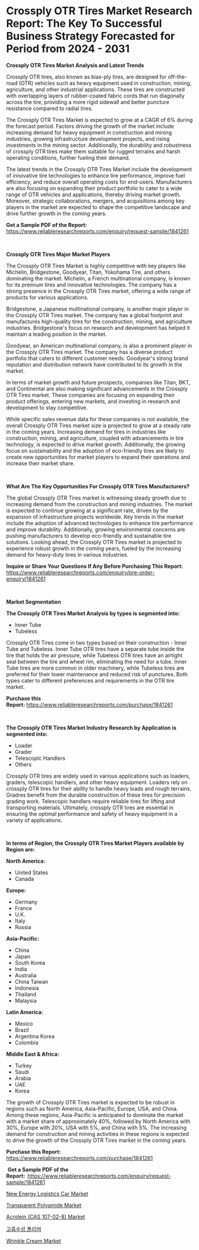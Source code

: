 <p><h1>Crossply OTR Tires Market Research Report: The Key To Successful Business Strategy Forecasted for Period from 2024 - 2031</h1></p><p><strong>Crossply OTR Tires Market Analysis and Latest Trends</strong></p>
<p><p>Crossply OTR tires, also known as bias-ply tires, are designed for off-the-road (OTR) vehicles such as heavy equipment used in construction, mining, agriculture, and other industrial applications. These tires are constructed with overlapping layers of rubber-coated fabric cords that run diagonally across the tire, providing a more rigid sidewall and better puncture resistance compared to radial tires.</p><p>The Crossply OTR Tires Market is expected to grow at a CAGR of 6% during the forecast period. Factors driving the growth of the market include increasing demand for heavy equipment in construction and mining industries, growing infrastructure development projects, and rising investments in the mining sector. Additionally, the durability and robustness of crossply OTR tires make them suitable for rugged terrains and harsh operating conditions, further fueling their demand.</p><p>The latest trends in the Crossply OTR Tires Market include the development of innovative tire technologies to enhance tire performance, improve fuel efficiency, and reduce overall operating costs for end-users. Manufacturers are also focusing on expanding their product portfolio to cater to a wide range of OTR vehicles and applications, thereby driving market growth. Moreover, strategic collaborations, mergers, and acquisitions among key players in the market are expected to shape the competitive landscape and drive further growth in the coming years.</p></p>
<p><strong>Get a Sample PDF of the Report:&nbsp;</strong> <a href="https://www.reliableresearchreports.com/enquiry/request-sample/1841261">https://www.reliableresearchreports.com/enquiry/request-sample/1841261</a></p>
<p>&nbsp;</p>
<p><strong>Crossply OTR Tires Major Market Players</strong></p>
<p><p>The Crossply OTR Tires Market is highly competitive with key players like Michelin, Bridgestone, Goodyear, Titan, Yokohama Tire, and others dominating the market. Michelin, a French multinational company, is known for its premium tires and innovative technologies. The company has a strong presence in the Crossply OTR Tires market, offering a wide range of products for various applications.</p><p>Bridgestone, a Japanese multinational company, is another major player in the Crossply OTR Tires market. The company has a global footprint and manufactures high-quality tires for the construction, mining, and agriculture industries. Bridgestone's focus on research and development has helped it maintain a leading position in the market.</p><p>Goodyear, an American multinational company, is also a prominent player in the Crossply OTR Tires market. The company has a diverse product portfolio that caters to different customer needs. Goodyear's strong brand reputation and distribution network have contributed to its growth in the market.</p><p>In terms of market growth and future prospects, companies like Titan, BKT, and Continental are also making significant advancements in the Crossply OTR Tires market. These companies are focusing on expanding their product offerings, entering new markets, and investing in research and development to stay competitive.</p><p>While specific sales revenue data for these companies is not available, the overall Crossply OTR Tires market size is projected to grow at a steady rate in the coming years. Increasing demand for tires in industries like construction, mining, and agriculture, coupled with advancements in tire technology, is expected to drive market growth. Additionally, the growing focus on sustainability and the adoption of eco-friendly tires are likely to create new opportunities for market players to expand their operations and increase their market share.</p></p>
<p>&nbsp;</p>
<p><strong>What Are The Key Opportunities For Crossply OTR Tires Manufacturers?</strong></p>
<p><p>The global Crossply OTR Tires market is witnessing steady growth due to increasing demand from the construction and mining industries. The market is expected to continue growing at a significant rate, driven by the expansion of infrastructure projects worldwide. Key trends in the market include the adoption of advanced technologies to enhance tire performance and improve durability. Additionally, growing environmental concerns are pushing manufacturers to develop eco-friendly and sustainable tire solutions. Looking ahead, the Crossply OTR Tires market is projected to experience robust growth in the coming years, fueled by the increasing demand for heavy-duty tires in various industries.</p></p>
<p><strong>Inquire or Share Your Questions If Any Before Purchasing This Report:</strong> <a href="https://www.reliableresearchreports.com/enquiry/pre-order-enquiry/1841261">https://www.reliableresearchreports.com/enquiry/pre-order-enquiry/1841261</a></p>
<p>&nbsp;</p>
<p><strong>Market Segmentation</strong></p>
<p><strong>The Crossply OTR Tires Market Analysis by types is segmented into:</strong></p>
<p><ul><li>Inner Tube</li><li>Tubeless</li></ul></p>
<p><p>Crossply OTR Tires come in two types based on their construction - Inner Tube and Tubeless. Inner Tube OTR tires have a separate tube inside the tire that holds the air pressure, while Tubeless OTR tires have an airtight seal between the tire and wheel rim, eliminating the need for a tube. Inner Tube tires are more common in older machinery, while Tubeless tires are preferred for their lower maintenance and reduced risk of punctures. Both types cater to different preferences and requirements in the OTR tire market.</p></p>
<p><strong>Purchase this Report:&nbsp;</strong><a href="https://www.reliableresearchreports.com/purchase/1841261">https://www.reliableresearchreports.com/purchase/1841261</a></p>
<p>&nbsp;</p>
<p><strong>The Crossply OTR Tires Market Industry Research by Application is segmented into:</strong></p>
<p><ul><li>Loader</li><li>Grader</li><li>TelescopIc Handlers</li><li>Others</li></ul></p>
<p><p>Crossply OTR tires are widely used in various applications such as loaders, graders, telescopic handlers, and other heavy equipment. Loaders rely on crossply OTR tires for their ability to handle heavy loads and rough terrains. Gradres benefit from the durable construction of these tires for precision grading work. Telescopic handlers require reliable tires for lifting and transporting materials. Ultimately, crossply OTR tires are essential in ensuring the optimal performance and safety of heavy equipment in a variety of applications.</p></p>
<p>&nbsp;</p>
<p><strong>In terms of Region, the Crossply OTR Tires Market Players available by Region are:</strong></p>
<p>
    <p> <strong> North America: </strong>
        <ul>
            <li>United States</li>
            <li>Canada</li>
        </ul>
        </p> 
    <p> <strong> Europe: </strong>
        <ul>
            <li>Germany</li>
            <li>France</li>
            <li>U.K.</li>
            <li>Italy</li>
            <li>Russia</li>
        </ul>
        </p> 
    <p> <strong> Asia-Pacific: </strong>
        <ul>
            <li>China</li>
            <li>Japan</li>
            <li>South Korea</li>
            <li>India</li>
            <li>Australia</li>
            <li>China Taiwan</li>
            <li>Indonesia</li>
            <li>Thailand</li>
            <li>Malaysia</li>
        </ul>
        </p> 
    <p> <strong> Latin America: </strong>
        <ul>
            <li>Mexico</li>
            <li>Brazil</li>
            <li>Argentina Korea</li>
            <li>Colombia</li>
        </ul>
        </p> 
    <p> <strong> Middle East & Africa: </strong>
        <ul>
            <li>Turkey</li>
            <li>Saudi</li>
            <li>Arabia</li>
            <li>UAE</li>
            <li>Korea</li>
        </ul>
    </p>
    </p>
<p><p>The growth of Crossply OTR Tires market is expected to be robust in regions such as North America, Asia-Pacific, Europe, USA, and China. Among these regions, Asia-Pacific is anticipated to dominate the market with a market share of approximately 40%, followed by North America with 30%, Europe with 20%, USA with 5%, and China with 5%. The increasing demand for construction and mining activities in these regions is expected to drive the growth of the Crossply OTR Tires market in the coming years.</p></p>
<p><strong>Purchase this Report: </strong><a href="https://www.reliableresearchreports.com/purchase/1841261">https://www.reliableresearchreports.com/purchase/1841261</a></p>
<p>&nbsp;<strong>Get a Sample PDF of the Report:&nbsp;&nbsp;</strong><a href="https://www.reliableresearchreports.com/enquiry/request-sample/1841261">https://www.reliableresearchreports.com/enquiry/request-sample/1841261</a></p>
<p><strong></strong></p>
<p><p><a href="https://github.com/PeterParrish5/Market-Research-Report-List-3/blob/main/new-energy-logistics-car-market.md">New Energy Logistics Car Market</a></p><p><a href="https://issuu.com/reportprime-2/docs/transparent-polyamide-market-size-2030.pptx">Transparent Polyamide Market</a></p><p><a href="https://issuu.com/reportprime-2/docs/acrolein-cas-107-02-8-market-size-2030.pptx">Acrolein (CAS 107-02-8) Market</a></p><p><a href="https://medium.com/@cdxynbcyiw5198/%EC%88%98%ED%8D%BC%ED%9D%A1%EC%88%98%EC%84%B1-%ED%8F%B4%EB%A6%AC%EB%A8%B8-%EC%8B%9C%EC%9E%A5-%EC%8B%9C%EC%9E%A5-cagr-%EC%8B%9C%EC%9E%A5-%EB%8F%99%ED%96%A5-%EB%B0%8F-%EC%84%B1%EC%9E%A5-%EC%A0%84%EB%9E%B5%EC%97%90-%EB%8C%80%ED%95%9C-%ED%86%B5%EC%B0%B0%EB%A0%A5-6bfb06457554">고흡수성 폴리머</a></p><p><a href="https://florentine-yuzu-f42.notion.site/Wrinkle-Cream-Market-Size-Global-Industry-Overview-Market-Segmentation-and-Forecast-2024-to-2031-301b87dabe6240a0b7599463117582fe">Wrinkle Cream Market</a></p></p>
